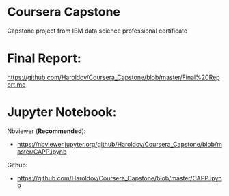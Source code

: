 # Coursera Capstone
Capstone project from IBM data science professional certificate

# Final Report:
https://github.com/Haroldov/Coursera_Capstone/blob/master/Final%20Report.md

# Jupyter Notebook: 
Nbviewer (**Recommended**):
* https://nbviewer.jupyter.org/github/Haroldov/Coursera_Capstone/blob/master/CAPP.ipynb

Github:
* https://github.com/Haroldov/Coursera_Capstone/blob/master/CAPP.ipynb
